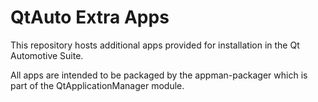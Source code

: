 # QtAuto Extra Apps

This repository hosts additional apps provided for installation in the Qt Automotive Suite.

All apps are intended to be packaged by the appman-packager which is part of the QtApplicationManager module.
